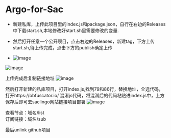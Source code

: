 # Argo-for-Sac

* 新建私库，上传此项目里的index.js和package.json，自行在右边的Releases中下载start.sh,本地修改好start.sh里需要修改的变量.

* 然后打开任意一个公开项目，点击右边的Releases，新建tag，下方上传start.sh,待上传完成，点击下方的publish确定上传
* ![image](https://github.com/eoovve/Argo-for-Sac/assets/142894633/03b1582c-516a-49c8-ae49-e5dc24a2a293)

![image](https://github.com/eoovve/Argo-for-Sac/assets/142894633/5d579774-2a68-42e5-a812-6f5da3b5a3c7)

上传完成后复制链接地址 
![image](https://github.com/eoovve/Argo-for-Sac/assets/142894633/90286f7d-cd6d-4182-83dd-905321b57bb1)

然后打开新建的私库项目，打开index.js,找到79和86行，替换地址，全选代码，打开https://obfuscator.io/ 混淆js代码，将混淆后的代码粘贴进index.js中，上方保存后即可去saclingo网站链接项目部署
![image](https://github.com/eoovve/Argo-for-Sac/assets/142894633/5ae84380-bea5-45bc-9fea-e167268b1ac3)

查看节点：域名/list    
订阅链接：域名/sub 


最后unlink github项目


